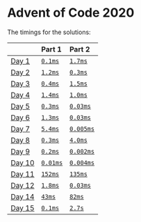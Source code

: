 # Advent of Code 2020

The timings for the solutions:

|                                                | Part 1                          | Part 2                           |
|:-----------------------------------------------|:--------------------------------|:---------------------------------|
| [Day 1](https://adventofcode.com/2020/day/1)   | [`0.1ms`](./day1/src/main.rs) | [`1.7ms`](./day1/src/main.rs)  |
| [Day 2](https://adventofcode.com/2020/day/2)   | [`1.2ms`](./day2/src/main.rs) | [`0.3ms`](./day2/src/main.rs)  |
| [Day 3](https://adventofcode.com/2020/day/3)   | [`0.4ms`](./day3/src/main.rs) | [`1.5ms`](./day3/src/main.rs)  |
| [Day 4](https://adventofcode.com/2020/day/4)   | [`1.4ms`](./day4/src/main.rs) | [`1.0ms`](./day4/src/main.rs)  |
| [Day 5](https://adventofcode.com/2020/day/5)   | [`0.3ms`](./day5/src/main.rs) | [`0.03ms`](./day5/src/main.rs)  |
| [Day 6](https://adventofcode.com/2020/day/6)   | [`1.3ms`](./day6/src/main.rs) | [`0.03ms`](./day6/src/main.rs)  |
| [Day 7](https://adventofcode.com/2020/day/7)   | [`5.4ms`](./day7/src/main.rs) | [`0.005ms`](./day7/src/main.rs)  |
| [Day 8](https://adventofcode.com/2020/day/8)   | [`0.3ms`](./day8/src/main.rs) | [`4.0ms`](./day8/src/main.rs)  |
| [Day 9](https://adventofcode.com/2020/day/9)   | [`0.2ms`](./day9/src/main.rs) | [`0.002ms`](./day9/src/main.rs)  |
| [Day 10](https://adventofcode.com/2020/day/10)   | [`0.01ms`](./day10/src/main.rs) | [`0.004ms`](./day10/src/main.rs)  |
| [Day 11](https://adventofcode.com/2020/day/11)   | [`152ms`](./day11/src/main.rs) | [`135ms`](./day11/src/main.rs)  |
| [Day 12](https://adventofcode.com/2020/day/12)   | [`1.8ms`](./day12/src/main.rs) | [`0.03ms`](./day12/src/main.rs)  |
| [Day 14](https://adventofcode.com/2020/day/14)   | [`43ms`](./day14/src/main.rs) | [`82ms`](./day14/src/main.rs)  |
| [Day 15](https://adventofcode.com/2020/day/15)   | [`0.1ms`](./day15/src/main.rs) | [`2.7s`](./day15/src/main.rs)  |

